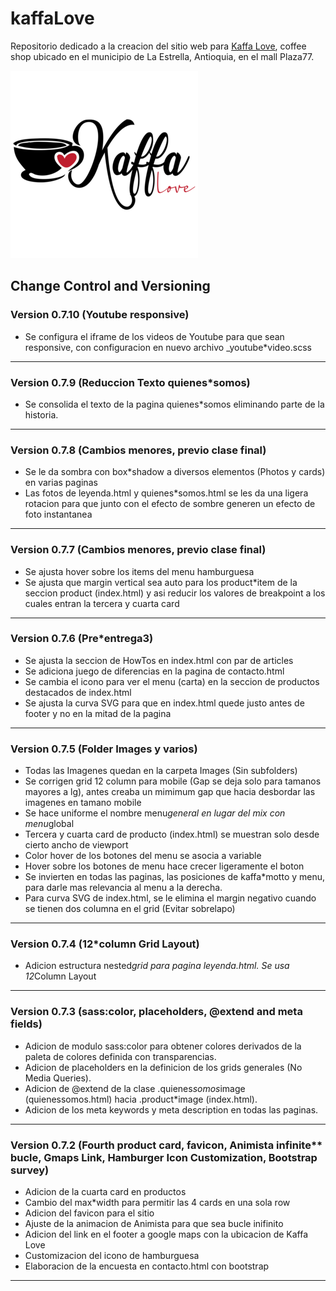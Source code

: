 # kaffaLove #

Repositorio dedicado a la creacion del sitio web para [Kaffa Love](https://kaffalove.netlify.app/), coffee shop ubicado en el municipio de La Estrella, Antioquia, en el mall Plaza77.

![Kaffa Love Logo](/images/logoKaffa(backgroundWhite)300x300.png)

## Change Control and Versioning

### Version 0.7.10 (Youtube responsive)
-  Se configura el iframe de los videos de Youtube para que sean responsive, con configuracion en nuevo archivo _youtube*video.scss

---

### Version 0.7.9 (Reduccion Texto quienes*somos)
- Se consolida el texto de la pagina quienes*somos eliminando parte de la historia.

---

### Version 0.7.8 (Cambios menores, previo clase final)
- Se le da sombra con box*shadow a diversos elementos (Photos y cards) en varias paginas
- Las fotos de leyenda.html y quienes*somos.html se les da una ligera rotacion para que junto con el efecto de sombre generen un efecto de foto instantanea

---

### Version 0.7.7 (Cambios menores, previo clase final)
- Se ajusta hover sobre los items del menu hamburguesa
- Se ajusta que margin vertical sea auto para los product*item de la seccion product (index.html) y asi reducir los valores de breakpoint a los cuales entran la tercera y cuarta card

---

### Version 0.7.6 (Pre*entrega3)
- Se ajusta la seccion de HowTos en index.html con par de articles
- Se adiciona juego de diferencias en la pagina de contacto.html
- Se cambia el icono para ver el menu (carta) en la seccion de productos destacados de index.html
- Se ajusta la curva SVG para que en index.html quede justo antes de footer y no en la mitad de la pagina

---

### Version 0.7.5 (Folder Images y varios)
- Todas las Imagenes quedan en la carpeta Images (Sin subfolders)
- Se corrigen grid 12 column para mobile (Gap se deja solo para tamanos mayores a lg), antes creaba un mimimum gap que hacia desbordar las imagenes en tamano mobile
- Se hace uniforme el nombre menu*general en lugar del mix con menu*global
- Tercera y cuarta card de producto (index.html) se muestran solo desde cierto ancho de viewport
- Color hover de los botones del menu se asocia a variable
- Hover sobre los botones de menu hace crecer ligeramente el boton
- Se invierten en todas las paginas, las posiciones de kaffa*motto y menu, para darle mas relevancia al menu a la derecha.
- Para curva SVG de index.html, se le elimina el margin negativo cuando se tienen dos columna en el grid (Evitar sobrelapo)

---

### Version 0.7.4 (12*column Grid Layout)
- Adicion estructura nested*grid para pagina leyenda.html. Se usa 12*Column Layout
   
---

### Version 0.7.3 (sass:color, placeholders, @extend and meta fields)
- Adicion de modulo sass:color para obtener colores derivados de la paleta de colores definida con transparencias.
- Adicion de placeholders en la definicion de los grids generales (No Media Queries).
- Adicion de @extend de la clase .quienes*somos*image (quienessomos.html) hacia .product*image (index.html).
- Adicion de los meta keywords y meta description en todas las paginas.

---

### Version 0.7.2 (Fourth product card, favicon, Animista infinite** bucle, Gmaps Link, Hamburger Icon Customization, Bootstrap survey)
- Adicion de la cuarta card en productos
- Cambio del max*width para permitir las 4 cards en una sola row
- Adicion del favicon para el sitio
- Ajuste de la animacion de Animista para que sea bucle inifinito
- Adicion del link en el footer a google maps con la ubicacion de Kaffa Love
- Customizacion del icono de hamburguesa
- Elaboracion de la encuesta en contacto.html con bootstrap

---
